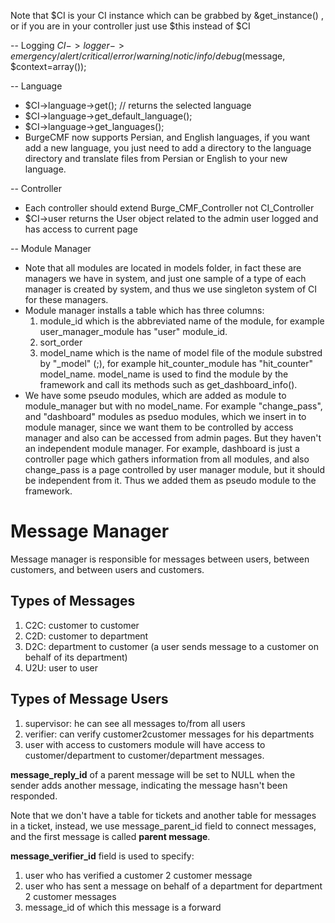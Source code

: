 Note that $CI is your CI instance which can be grabbed by &get_instance() , or if you are in your controller just use $this instead of $CI


-- Logging
$CI->logger->emergency/alert/critical/error/warning/notic/info/debug($message, $context=array());


-- Language
- $CI->language->get(); 							// returns the selected language
- $CI->language->get_default_language();
- $CI->language->get_languages();
- BurgeCMF now supports Persian, and English languages, if you want add a new language, you just need to add a directory to the language directory and translate files from Persian or English to your new language.


-- Controller
- Each controller should extend Burge_CMF_Controller not CI_Controller
- $CI->user returns the User object related to the admin user logged and has access to current page


-- Module Manager
- Note that all modules are located in models folder, in fact these are managers we have in system, and just one sample of a type of each manager is created by system, and thus we use singleton system of CI for these managers.
- Module manager installs a table which has three columns:
	1) module_id which is the abbreviated name of the module, for example user_manager_module has "user" module_id.
	2) sort_order
	3) model_name which is the name of model file of the module substred by "_model" (;), for example hit_counter_module has "hit_counter" model_name. model_name is used to find the module by the framework and call its methods such as get_dashboard_info().
- We have some pseudo modules, which are added as module to module_manager but with no model_name. For example "change_pass", and "dashboard" modules as pseduo modules, which we insert in to module manager, since we want them to be controlled by access manager and also can be accessed from admin pages. But they haven't an independent module manager. For example, dashboard is just a controller page which gathers information from all modules, and also change_pass is a page controlled by user manager module, but it should be independent from it. Thus we added them as pseudo module to the framework. 


# Message Manager
Message manager is responsible for messages between users, between customers, and between users and customers.

## Types of Messages
1. C2C: customer to customer
2. C2D: customer to department
3. D2C: department to customer (a user sends message to a customer on behalf of its department)
4. U2U: user to user

## Types of Message Users
1. supervisor: he can see all messages to/from all users 
2. verifier: can verify customer2customer messages for his departments
3. user with access to customers module will have access to customer/department to customer/department messages.

**message_reply_id** of a parent message will be set to NULL when the sender adds another message,
indicating the message hasn't been responded. 

Note that we don't have a table for tickets and another table for messages in a ticket, instead, we
use message_parent_id field to connect messages, and the first message is called **parent message**.

**message_verifier_id** field is used to specify:

1. user who has verified a customer 2 customer message
2. user who has sent a message on behalf of a department for department 2 customer messages
3. message_id of which this message is a forward 
